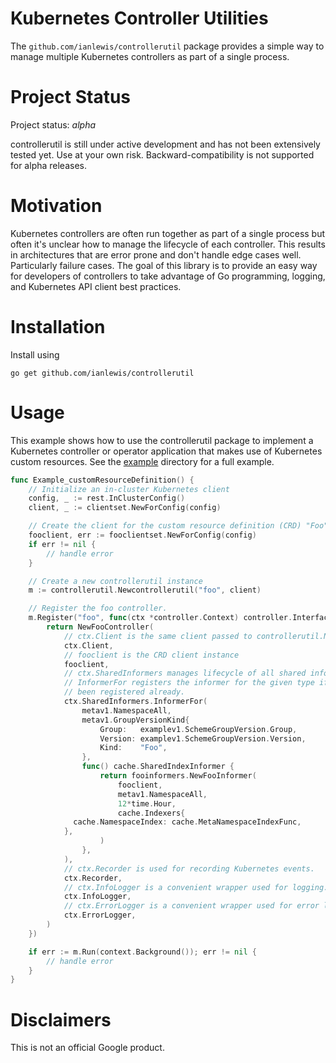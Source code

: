 # Kubernetes Controller Utilities

The `github.com/ianlewis/controllerutil` package provides a simple way to manage multiple Kubernetes controllers as part of a single process.

# Project Status

Project status: *alpha*

controllerutil is still under active development and has not been extensively tested yet. Use at your own risk. Backward-compatibility is not supported for alpha releases.

# Motivation

Kubernetes controllers are often run together as part of a single process but often it's unclear how to manage the lifecycle of each controller. This results in architectures that are error prone and don't handle edge cases well. Particularly failure cases. The goal of this library is to provide an easy way for developers of controllers to take advantage of Go programming, logging, and Kubernetes API client best practices.

# Installation

Install using

    go get github.com/ianlewis/controllerutil

# Usage

This example shows how to use the controllerutil package to implement a Kubernetes controller or operator application that makes use of Kubernetes custom resources. See the [example](./example) directory for a full example.

[embedmd]:# (example_crd_test.go go /func Example_customResourceDefinition/ $)
```go
func Example_customResourceDefinition() {
	// Initialize an in-cluster Kubernetes client
	config, _ := rest.InClusterConfig()
	client, _ := clientset.NewForConfig(config)

	// Create the client for the custom resource definition (CRD) "Foo"
	fooclient, err := fooclientset.NewForConfig(config)
	if err != nil {
		// handle error
	}

	// Create a new controllerutil instance
	m := controllerutil.Newcontrollerutil("foo", client)

	// Register the foo controller.
	m.Register("foo", func(ctx *controller.Context) controller.Interface {
		return NewFooController(
			// ctx.Client is the same client passed to controllerutil.NewControllerManager
			ctx.Client,
			// fooclient is the CRD client instance
			fooclient,
			// ctx.SharedInformers manages lifecycle of all shared informers
			// InformerFor registers the informer for the given type if it hasn't
 			// been registered already.
			ctx.SharedInformers.InformerFor(
				metav1.NamespaceAll,
				metav1.GroupVersionKind{
					Group:   examplev1.SchemeGroupVersion.Group,
					Version: examplev1.SchemeGroupVersion.Version,
					Kind:    "Foo",
				},
				func() cache.SharedIndexInformer {
					return fooinformers.NewFooInformer(
						fooclient,
						metav1.NamespaceAll,
						12*time.Hour,
						cache.Indexers{
              cache.NamespaceIndex: cache.MetaNamespaceIndexFunc,
            },
					)
				},
			),
			// ctx.Recorder is used for recording Kubernetes events.
			ctx.Recorder,
			// ctx.InfoLogger is a convenient wrapper used for logging.
			ctx.InfoLogger,
			// ctx.ErrorLogger is a convenient wrapper used for error logging.
			ctx.ErrorLogger,
		)
	})

	if err := m.Run(context.Background()); err != nil {
		// handle error
	}
}
```

# Disclaimers

This is not an official Google product.
